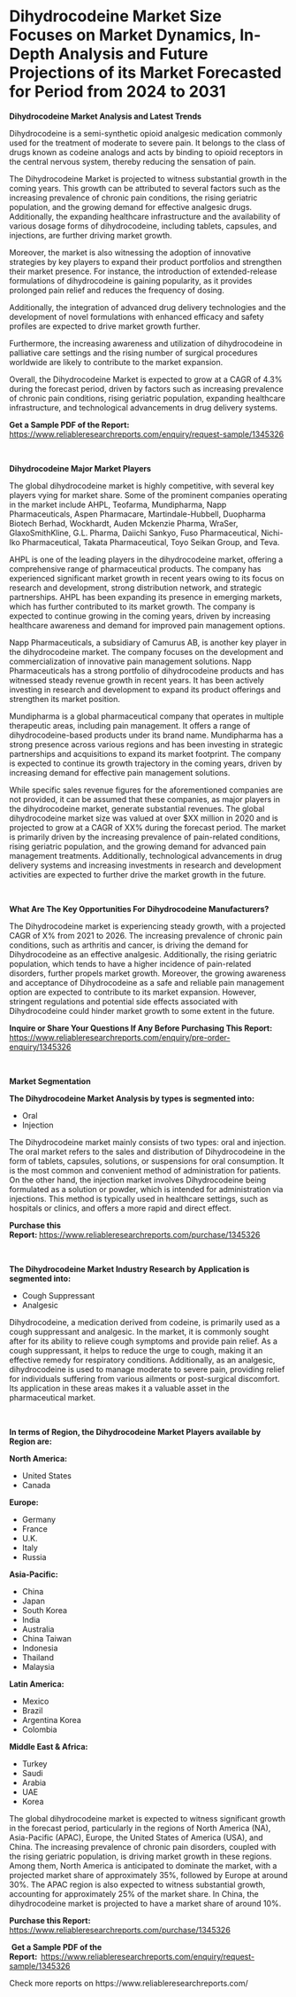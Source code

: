 <p><h1>Dihydrocodeine Market Size Focuses on Market Dynamics, In-Depth Analysis and Future Projections of its Market Forecasted for Period from 2024 to 2031</h1></p><p><strong>Dihydrocodeine Market Analysis and Latest Trends</strong></p>
<p><p>Dihydrocodeine is a semi-synthetic opioid analgesic medication commonly used for the treatment of moderate to severe pain. It belongs to the class of drugs known as codeine analogs and acts by binding to opioid receptors in the central nervous system, thereby reducing the sensation of pain.</p><p>The Dihydrocodeine Market is projected to witness substantial growth in the coming years. This growth can be attributed to several factors such as the increasing prevalence of chronic pain conditions, the rising geriatric population, and the growing demand for effective analgesic drugs. Additionally, the expanding healthcare infrastructure and the availability of various dosage forms of dihydrocodeine, including tablets, capsules, and injections, are further driving market growth.</p><p>Moreover, the market is also witnessing the adoption of innovative strategies by key players to expand their product portfolios and strengthen their market presence. For instance, the introduction of extended-release formulations of dihydrocodeine is gaining popularity, as it provides prolonged pain relief and reduces the frequency of dosing.</p><p>Additionally, the integration of advanced drug delivery technologies and the development of novel formulations with enhanced efficacy and safety profiles are expected to drive market growth further.</p><p>Furthermore, the increasing awareness and utilization of dihydrocodeine in palliative care settings and the rising number of surgical procedures worldwide are likely to contribute to the market expansion.</p><p>Overall, the Dihydrocodeine Market is expected to grow at a CAGR of 4.3% during the forecast period, driven by factors such as increasing prevalence of chronic pain conditions, rising geriatric population, expanding healthcare infrastructure, and technological advancements in drug delivery systems.</p></p>
<p><strong>Get a Sample PDF of the Report:&nbsp;</strong> <a href="https://www.reliableresearchreports.com/enquiry/request-sample/1345326">https://www.reliableresearchreports.com/enquiry/request-sample/1345326</a></p>
<p>&nbsp;</p>
<p><strong>Dihydrocodeine Major Market Players</strong></p>
<p><p>The global dihydrocodeine market is highly competitive, with several key players vying for market share. Some of the prominent companies operating in the market include AHPL, Teofarma, Mundipharma, Napp Pharmaceuticals, Aspen Pharmacare, Martindale-Hubbell, Duopharma Biotech Berhad, Wockhardt, Auden Mckenzie Pharma, WraSer, GlaxoSmithKline, G.L. Pharma, Daiichi Sankyo, Fuso Pharmaceutical, Nichi-Iko Pharmaceutical, Takata Pharmaceutical, Toyo Seikan Group, and Teva. </p><p>AHPL is one of the leading players in the dihydrocodeine market, offering a comprehensive range of pharmaceutical products. The company has experienced significant market growth in recent years owing to its focus on research and development, strong distribution network, and strategic partnerships. AHPL has been expanding its presence in emerging markets, which has further contributed to its market growth. The company is expected to continue growing in the coming years, driven by increasing healthcare awareness and demand for improved pain management options.</p><p>Napp Pharmaceuticals, a subsidiary of Camurus AB, is another key player in the dihydrocodeine market. The company focuses on the development and commercialization of innovative pain management solutions. Napp Pharmaceuticals has a strong portfolio of dihydrocodeine products and has witnessed steady revenue growth in recent years. It has been actively investing in research and development to expand its product offerings and strengthen its market position.</p><p>Mundipharma is a global pharmaceutical company that operates in multiple therapeutic areas, including pain management. It offers a range of dihydrocodeine-based products under its brand name. Mundipharma has a strong presence across various regions and has been investing in strategic partnerships and acquisitions to expand its market footprint. The company is expected to continue its growth trajectory in the coming years, driven by increasing demand for effective pain management solutions.</p><p>While specific sales revenue figures for the aforementioned companies are not provided, it can be assumed that these companies, as major players in the dihydrocodeine market, generate substantial revenues. The global dihydrocodeine market size was valued at over $XX million in 2020 and is projected to grow at a CAGR of XX% during the forecast period. The market is primarily driven by the increasing prevalence of pain-related conditions, rising geriatric population, and the growing demand for advanced pain management treatments. Additionally, technological advancements in drug delivery systems and increasing investments in research and development activities are expected to further drive the market growth in the future.</p></p>
<p>&nbsp;</p>
<p><strong>What Are The Key Opportunities For Dihydrocodeine Manufacturers?</strong></p>
<p><p>The Dihydrocodeine market is experiencing steady growth, with a projected CAGR of X% from 2021 to 2026. The increasing prevalence of chronic pain conditions, such as arthritis and cancer, is driving the demand for Dihydrocodeine as an effective analgesic. Additionally, the rising geriatric population, which tends to have a higher incidence of pain-related disorders, further propels market growth. Moreover, the growing awareness and acceptance of Dihydrocodeine as a safe and reliable pain management option are expected to contribute to its market expansion. However, stringent regulations and potential side effects associated with Dihydrocodeine could hinder market growth to some extent in the future.</p></p>
<p><strong>Inquire or Share Your Questions If Any Before Purchasing This Report:</strong> <a href="https://www.reliableresearchreports.com/enquiry/pre-order-enquiry/1345326">https://www.reliableresearchreports.com/enquiry/pre-order-enquiry/1345326</a></p>
<p>&nbsp;</p>
<p><strong>Market Segmentation</strong></p>
<p><strong>The Dihydrocodeine Market Analysis by types is segmented into:</strong></p>
<p><ul><li>Oral</li><li>Injection</li></ul></p>
<p><p>The Dihydrocodeine market mainly consists of two types: oral and injection. The oral market refers to the sales and distribution of Dihydrocodeine in the form of tablets, capsules, solutions, or suspensions for oral consumption. It is the most common and convenient method of administration for patients. On the other hand, the injection market involves Dihydrocodeine being formulated as a solution or powder, which is intended for administration via injections. This method is typically used in healthcare settings, such as hospitals or clinics, and offers a more rapid and direct effect.</p></p>
<p><strong>Purchase this Report:&nbsp;</strong><a href="https://www.reliableresearchreports.com/purchase/1345326">https://www.reliableresearchreports.com/purchase/1345326</a></p>
<p>&nbsp;</p>
<p><strong>The Dihydrocodeine Market Industry Research by Application is segmented into:</strong></p>
<p><ul><li>Cough Suppressant</li><li>Analgesic</li></ul></p>
<p><p>Dihydrocodeine, a medication derived from codeine, is primarily used as a cough suppressant and analgesic. In the market, it is commonly sought after for its ability to relieve cough symptoms and provide pain relief. As a cough suppressant, it helps to reduce the urge to cough, making it an effective remedy for respiratory conditions. Additionally, as an analgesic, dihydrocodeine is used to manage moderate to severe pain, providing relief for individuals suffering from various ailments or post-surgical discomfort. Its application in these areas makes it a valuable asset in the pharmaceutical market.</p></p>
<p>&nbsp;</p>
<p><strong>In terms of Region, the Dihydrocodeine Market Players available by Region are:</strong></p>
<p>
    <p> <strong> North America: </strong>
        <ul>
            <li>United States</li>
            <li>Canada</li>
        </ul>
        </p> 
    <p> <strong> Europe: </strong>
        <ul>
            <li>Germany</li>
            <li>France</li>
            <li>U.K.</li>
            <li>Italy</li>
            <li>Russia</li>
        </ul>
        </p> 
    <p> <strong> Asia-Pacific: </strong>
        <ul>
            <li>China</li>
            <li>Japan</li>
            <li>South Korea</li>
            <li>India</li>
            <li>Australia</li>
            <li>China Taiwan</li>
            <li>Indonesia</li>
            <li>Thailand</li>
            <li>Malaysia</li>
        </ul>
        </p> 
    <p> <strong> Latin America: </strong>
        <ul>
            <li>Mexico</li>
            <li>Brazil</li>
            <li>Argentina Korea</li>
            <li>Colombia</li>
        </ul>
        </p> 
    <p> <strong> Middle East & Africa: </strong>
        <ul>
            <li>Turkey</li>
            <li>Saudi</li>
            <li>Arabia</li>
            <li>UAE</li>
            <li>Korea</li>
        </ul>
    </p>
    </p>
<p><p>The global dihydrocodeine market is expected to witness significant growth in the forecast period, particularly in the regions of North America (NA), Asia-Pacific (APAC), Europe, the United States of America (USA), and China. The increasing prevalence of chronic pain disorders, coupled with the rising geriatric population, is driving market growth in these regions. Among them, North America is anticipated to dominate the market, with a projected market share of approximately 35%, followed by Europe at around 30%. The APAC region is also expected to witness substantial growth, accounting for approximately 25% of the market share. In China, the dihydrocodeine market is projected to have a market share of around 10%.</p></p>
<p><strong>Purchase this Report: </strong><a href="https://www.reliableresearchreports.com/purchase/1345326">https://www.reliableresearchreports.com/purchase/1345326</a></p>
<p>&nbsp;<strong>Get a Sample PDF of the Report:&nbsp;&nbsp;</strong><a href="https://www.reliableresearchreports.com/enquiry/request-sample/1345326">https://www.reliableresearchreports.com/enquiry/request-sample/1345326</a></p>
<p><strong></strong></p>
<p>Check more reports on https://www.reliableresearchreports.com/</p>